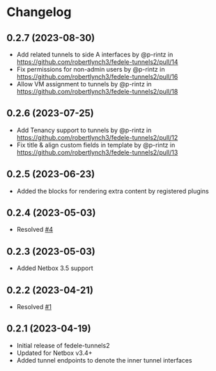 # Changelog
## 0.2.7 (2023-08-30)
* Add related tunnels to side A interfaces by @p-rintz in https://github.com/robertlynch3/fedele-tunnels2/pull/14
* Fix permissions for non-admin users by @p-rintz in https://github.com/robertlynch3/fedele-tunnels2/pull/16
* Allow VM assignment to tunnels by @p-rintz in https://github.com/robertlynch3/fedele-tunnels2/pull/18

## 0.2.6 (2023-07-25)
* Add Tenancy support to tunnels by @p-rintz in https://github.com/robertlynch3/fedele-tunnels2/pull/12
* Fix title & align custom fields in template by @p-rintz in https://github.com/robertlynch3/fedele-tunnels2/pull/13


## 0.2.5 (2023-06-23)
* Added the blocks for rendering extra content by registered plugins

## 0.2.4 (2023-05-03)
* Resolved [#4](https://github.com/robertlynch3/fedele-tunnels2/issues/4)

## 0.2.3 (2023-05-03)
* Added Netbox 3.5 support

## 0.2.2 (2023-04-21)
* Resolved [#1](https://github.com/robertlynch3/fedele-tunnels2/issues/1)

## 0.2.1 (2023-04-19)
* Initial release of fedele-tunnels2
* Updated for Netbox v3.4+
* Added tunnel endpoints to denote the inner tunnel interfaces